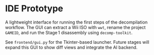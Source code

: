 # IDE Prototype

A lightweight interface for running the first steps of the
decompilation workflow.
The GUI can extract a Wii ISO with `wwt`, rename the project
`GAMEID`, and run the Stage 1 disassembly using `decomp-toolkit`.

See `frontend/gui.py` for the Tkinter-based launcher. Future stages
will expand this GUI to show diff views and integrate the AI backend.
